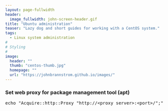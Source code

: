 ```yaml
---
layout: page-fullwidth
header:
  image_fullwidth: john-screen-header.gif
title: "Ubuntu administration"
teaser: "Lazy dog and short guides for working with a CentOS system."
tags:
  - Linux system administration
#
# Styling
#
image:
  header: ""
  thumb: "centos-thumb.jpg"
  homepage: ""
  url: "https://johnbrannstrom.github.io/images/"
---
```


<h3>Set web proxy for package management tool (apt)</h3>
<pre>echo "Acquire::http::Proxy "http://&lt;proxy server&gt;:&lt;port&gt;/";" &gt; /etc/apt/apt.conf.d/proxy.conf</pre>
